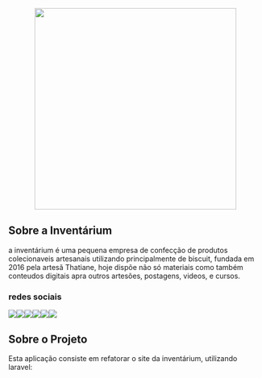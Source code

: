 <p align="center"><a href="https://www.oinventarium.com.br/" target="_blank"><img src="https://static.wixstatic.com/media/19d256_0ee96687ba0144e6ac60404e6106da4a~mv2.png/v1/fill/w_122,h_112,al_c,q_85,usm_0.66_1.00_0.01/foto%20insta%20inventarium.webp" width="400"></a></p>

## Sobre a Inventárium
a inventárium é uma pequena empresa de confecção de produtos colecionaveis artesanais utilizando principalmente de biscuit, fundada em 2016 pela artesã Thatiane, hoje dispõe não só materiais como também conteudos digitais apra outros artesões, postagens, videos, e cursos.

### redes sociais

[<img src = "https://img.shields.io/badge/YouTube-FF0000?style=for-the-badge&logo=youtube&logoColor=white">](https://www.youtube.com/c/Invent%C3%A1rium)[<img src = "https://img.shields.io/badge/instagram-%23E4405F.svg?&style=for-the-badge&logo=instagram&logoColor=white">](https://www.instagram.com/o_inventarium/)[<img src = "https://img.shields.io/badge/facebook-%231877F2.svg?&style=for-the-badge&logo=facebook&logoColor=white">](https://www.facebook.com/oinventarium)[<img src = "https://img.shields.io/badge/WhatsApp-25D366?style=for-the-badge&logo=whatsapp&logoColor=white" align="bottom" style="float:left">](https://api.whatsapp.com/send?1=pt_BR&phone=5522988094039)[<img src="https://img.shields.io/badge/Telegram-2CA5E0?style=for-the-badge&logo=telegram&logoColor=white" align="bottom" style="float:left">](https://t.me/+Rp7EL5PBFsU0OTIx)[<img src = "https://img.shields.io/badge/Gmail-D14836?style=for-the-badge&logo=gmail&logoColor=white" align="bottom" style="float:left">](mailto:oinventarium@gmail.com)


## Sobre o Projeto

Esta aplicação consiste em refatorar o site da inventárium, utilizando laravel:

